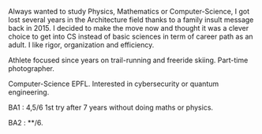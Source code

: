 Always wanted to study Physics, Mathematics or Computer-Science, I got lost several years in the Architecture field thanks to a family insult message back in 2015. I decided to make the move now and thought it was a clever choice to get into CS instead of basic sciences in term of career path as an adult. I like rigor, organization and efficiency.

Athlete focused since years on trail-running and freeride skiing. Part-time photographer.

Computer-Science EPFL. Interested in cybersecurity or quantum engineering.

BA1 : 4,5/6 1st try after 7 years without doing maths or physics.

BA2 : **/6.
